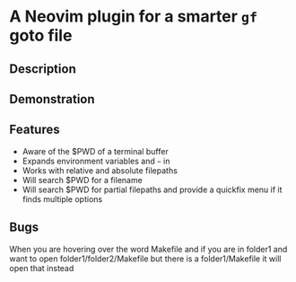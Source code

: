 # A Neovim plugin for a smarter `gf` goto file

## Description

## Demonstration

## Features

- Aware of the $PWD of a terminal buffer
- Expands environment variables and `~` in <cfile>
- Works with relative and absolute filepaths
- Will search $PWD for a filename
- Will search $PWD for partial filepaths and provide a quickfix menu if it
  finds multiple options

## Bugs

When you are hovering over the word Makefile and if you are in folder1 and want
to open folder1/folder2/Makefile but there is a folder1/Makefile it will open
that instead

